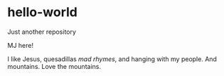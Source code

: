 # hello-world
Just another repository

MJ here!

I like Jesus, quesadillas *mad rhymes*, and hanging with my people. 
And mountains. Love the mountains.
